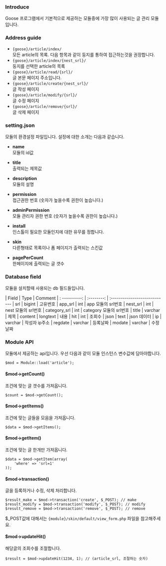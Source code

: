 ### Introduce
Goose 프로그램에서 기본적으로 제공하는 모듈중에 가장 많이 사용되는 글 관리 모듈입니다.


### Address guide
* `{goose}/article/index/`  
모든 article의 목록. 다음 항목과 같이 둥지를 통하여 접근하는것을 권장합니다.
* `{goose}/article/index/{nest_srl}/`  
둥지를 선택한 article의 목록
* `{goose}/article/read/{srl}/`  
글 본문 페이지 주소입니다.
* `{goose}/article/create/{nest_srl}/`  
글 작성 페이지
* `{goose}/article/modify/{srl}/`  
글 수정 페이지
* `{goose}/article/remove/{srl}/`  
글 삭제 페이지


### setting.json
모듈의 환경설정 파일입니다. 설정에 대한 소개는 다음과 같습니다.

* __name__  
모듈의 id값

* __title__  
출력되는 제목값

* __description__  
모듈의 설명

* __permission__  
접근권한 번호 (숫자가 높을수록 권한이 높습니다.)

* __adminPermission__  
모듈 관리자 권한 번호 (숫자가 높을수록 권한이 높습니다.)

* __install__  
인스톨이 필요한 모듈인지에 대한 유무를 정합니다.

* __skin__  
다른형태로 목록이나 폼 페이지가 출력되는 스킨값

* __pagePerCount__  
한페이지에 출력되는 글 갯수


### Database field

모듈을 설치할때 사용되는 db 필드들입니다.

| Field         | Type       | Comment
| : ----------: | :--------: | :----------------------------
| srl           | bigint     | 고유번호
| app_srl       | int        | app 모듈의 srl번호
| nest_srl      | int        | nest 모듈의 srl번호
| category_srl  | int        | category 모듈의 srl번호
| title         | varchar    | 제목
| content       | longtext   | 내용
| hit           | int        | 조회수
| json          | text       | json 데이터
| ip            | varchar    | 작성자 ip주소
| regdate       | varchar    | 등록날짜
| modate        | varchar    | 수정날짜


### Module API

모듈에서 제공하는 api입니다. 우선 다음과 같이 모듈 인스턴스 변수값에 담아야합니다.
```
$mod = Module::load('article');
```

#### $mod->getCount()
조건에 맞는 글 갯수를 가져옵니다.  
```
$count = $mod->getCount();
```

#### $mod->getItems()
조건에 맞는 글들을 모음을 가져옵니다.
```
$data = $mod->getItems();
```

#### $mod->getItem()
조건에 맞는 글 한개만 가져옵니다.
```
$data = $mod->getItem(array(
	'where' => 'srl=1'
));
```

#### $mod->transaction()
글을 등록하거나 수정, 삭제 처리합니다.
```
$result_make = $mod->transaction('create', $_POST); // make
$result_modify = $mod->transaction('modify', $_POST); // modify
$result_remove = $mod->transaction('remove', $_POST); // remove
```
$_POST값에 대해서는 `{module}/skin/default/view_form.php` 파일을 참고해주세요.

#### $mod->updateHit()
해당글의 조회수를 조절합니다.
```
$result = $mod->updateHit(1234, 1); // (article_srl, 조절하는 숫자)
```
